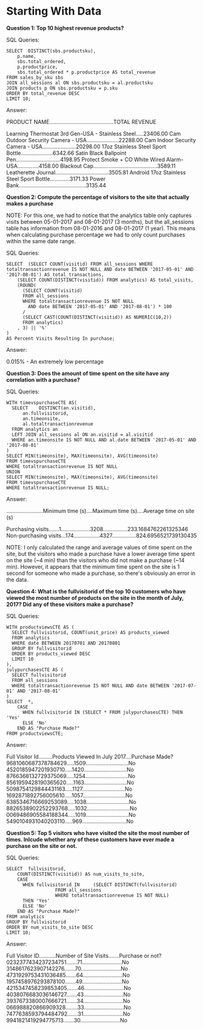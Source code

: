 # Starting With Data

**Question 1: Top 10 highest revenue products?**

SQL Queries:

    SELECT 	DISTINCT(sbs.productsku), 
        p.name, 
        sbs.total_ordered, 
        p.productprice, 
        sbs.total_ordered * p.productprice AS total_revenue
    FROM sales_by_sku sbs
    JOIN all_sessions al ON sbs.productsku = al.productsku
    JOIN products p ON sbs.productsku = p.sku
    ORDER BY total_revenue DESC
    LIMIT 10;


Answer: 

PRODUCT NAME..........................................TOTAL REVENUE

Learning Thermostat 3rd Gen-USA - Stainless Steel.....23406.00
Cam Outdoor Security Camera - USA.....................22288.00
Cam Indoor Security Camera - USA......................20298.00
17oz Stainless Steel Sport Bottle.....................6342.66
Satin Black Ballpoint Pen.............................4198.95
Protect Smoke + CO White Wired Alarm-USA..............4158.00
Blackout Cap..........................................3589.11
Leatherette Journal...................................3505.81
Android 17oz Stainless Steel Sport Bottle.............3171.33
Power Bank............................................3135.44



**Question 2: Compute the percentage of visitors to the site that actually makes a purchase**

NOTE: For this one, we had to notice that the analytics table only captures visits between 05-01-2017 and 08-01-2017 (3 months), but the all_sessions table has information from 08-01-2016 and 08-01-2017 (1 year).  This means when calculating purchase percentage we had to only count purchases within the same date range.

SQL Queries:

    SELECT 	(SELECT COUNT(visitid) FROM all_sessions WHERE totaltransactionrevenue IS NOT NULL AND date BETWEEN '2017-05-01' AND '2017-08-01') AS total_transactions,
        (SELECT COUNT(DISTINCT(visitid)) FROM analytics) AS total_visits,
        (ROUND(
          (SELECT COUNT(visitid)
          FROM all_sessions
          WHERE totaltransactionrevenue IS NOT NULL
            AND date BETWEEN '2017-05-01' AND '2017-08-01') * 100
          /
          (SELECT CAST(COUNT(DISTINCT(visitid)) AS NUMERIC(10,2))
          FROM analytics)
        , 3) || '%'
    )
    AS Percent Visits Resulting In purchase;


Answer:

0.015% - An extremely low percentage



**Question 3: Does the amount of time spent on the site have any correlation with a purchase?**

SQL Queries:

    WITH timevspurchaseCTE AS(
      SELECT 	DISTINCT(an.visitid), 
          an.fullvisitorid, 
          an.timeonsite,
          al.totaltransactionrevenue
      FROM analytics an
      LEFT JOIN all_sessions al ON an.visitid = al.visitid
      WHERE an.timeonsite IS NOT NULL AND al.date BETWEEN '2017-05-01' AND '2017-08-01'
    )
    SELECT MIN(timeonsite), MAX(timeonsite), AVG(timeonsite)
    FROM timevspurchaseCTE
    WHERE totaltransactionrevenue IS NOT NULL
    UNION
    SELECT MIN(timeonsite), MAX(timeonsite), AVG(timeonsite)
    FROM timevspurchaseCTE
    WHERE totaltransactionrevenue IS NULL;


Answer:

........................Minimum time (s)....Maximum time (s)....Average time on site (s)

Purchasing visits.......1...................3208................233.1684762261325346
Non-purchasing visits...174.................4327................824.6956521739130435


NOTE: I only calculated the range and average values of time spent on the site, but the visitors who made a purchase have a lower average time spent on the site (~4 min) than the visitors who did not make a purchase (~14 min).  However, it appears that the minimum time spent on the site is 1 second for someone who made a purchase, so there's obviously an error in the data.



**Question 4: What is the fullvisitorid of the top 10 customers who have viewed the most number of products on the site in the month of July, 2017?  Did any of these visitors make a purchase?**

SQL Queries:

    WITH productviewsCTE AS (
      SELECT fullvisitorid, COUNT(unit_price) AS products_viewed
      FROM analytics
      WHERE date BETWEEN 20170701 AND 20170801
      GROUP BY fullvisitorid
      ORDER BY products_viewed DESC
      LIMIT 10
    ),
    julypurchasesCTE AS (
      SELECT fullvisitorid 
      FROM all_sessions 
      WHERE totaltransactionrevenue IS NOT NULL AND date BETWEEN '2017-07-01' AND '2017-08-01'
    )
    SELECT 	*,
        CASE 
          WHEN fullvisitorid IN (SELECT * FROM julypurchasesCTE) THEN 'Yes'
          ELSE 'No'
        END AS "Purchase Made?"
    FROM productviewsCTE;


Answer:

Full Visitor Id.........Products Viewed In July 2017....Purchase Made?
9681060687378784629.....1509............................No
4520185947201930710.....1420............................No
8766368132729375069.....1254............................No
8561959428190365620.....1163............................No
5098754129844431163.....1127............................No
1692871892756005610.....1057............................No
6385346716669253089.....1038............................No
8826538902252293768.....1032............................No
0069486905584188344.....1019............................No
5490104931040203110.....969.............................No



**Question 5: Top 5 visitors who have visited the site the most number of times.  Inlcude whether any of these customers have ever made a purchase on the site or not.**

SQL Queries:

    SELECT 	fullvisitorid, 
        COUNT(DISTINCT(visitid)) AS num_visits_to_site,
        CASE
          WHEN fullvisitorid IN 	(SELECT DISTINCT(fullvisitorid) 
                      FROM all_sessions 
                      WHERE totaltransactionrevenue IS NOT NULL)
          THEN 'Yes'
          ELSE 'No'
        END AS "Purchase Made?"			
    FROM analytics
    GROUP BY fullvisitorid
    ORDER BY num_visits_to_site DESC
    LIMIT 10;


Answer:

Full Visitor ID...........Number of Site Visits.......Purchase or not?
0232377434237234751.......71..........................No
3148617623907142276.......70..........................No
4731929753431036485.......64..........................No
1957458976293878100.......49..........................No
4215347458239853405.......46..........................No
4038076683036146727.......43..........................No
3937673380007666721.......34..........................No
066988820866909328........33..........................No
7477638593794484792.......31..........................No
9941821419294775713.......30..........................No